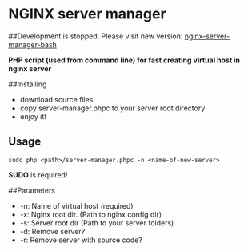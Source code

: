 # NGINX server manager

##Development is stopped. Please visit new version: [nginx-server-manager-bash](https://github.com/jsifalda/nginx-server-manager-bash)

**PHP script (used from command line) for fast creating virtual host in nginx server**

##Installing
- download source files
- copy server-manager.phpc to your server root directory
- enjoy it!

## Usage
	
	sudo php <path>/server-manager.phpc -n <name-of-new-server>

**SUDO** is required!

##Parameters
- -n: Name of virtual host (required)
- -x: Nginx root dir. (Path to nginx config dir)
- -s: Server root dir (Path to your server folders)
- -d: Remove server?
- -r: Remove server with source code?